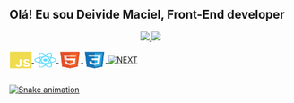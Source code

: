 
## Olá! Eu sou Deivide Maciel, Front-End developer

<div align="center">
  <a href="https://github.com/deivomaciel">
  <img height="150em" src="https://github-readme-stats.vercel.app/api?username=deivomaciel&show_icons=true&theme=tokyonight&include_all_commits=true&count_private=true"/>
  <img height="150em" src="https://github-readme-stats.vercel.app/api/top-langs/?username=deivomaciel&layout=compact&langs_count=7&theme=tokyonight"/>
</div>
  
<div style="display: inline_block"><br>
  <img align="center" alt="Js" height="30" width="40" src="https://raw.githubusercontent.com/devicons/devicon/master/icons/javascript/javascript-plain.svg">
  <img align="center" alt="React" height="30" width="40" src="https://raw.githubusercontent.com/devicons/devicon/master/icons/react/react-original.svg">
  <img align="center" alt="HTML" height="30" width="40" src="https://raw.githubusercontent.com/devicons/devicon/master/icons/html5/html5-original.svg">
  <img align="center" alt="CSS" height="30" width="40" src="https://raw.githubusercontent.com/devicons/devicon/master/icons/css3/css3-original.svg">
  <img align="center" alt="NEXT" height="70" width="80" src="https://cdn.jsdelivr.net/gh/devicons/devicon/icons/nextjs/nextjs-original-wordmark.svg">
</div>
  
  ##
   
<div>
  
  ![Snake animation](https://github.com/deivomaciel/deivomaciel/blob/output/github-contribution-grid-snake.svg)
</div>

